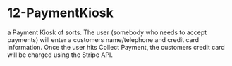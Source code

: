 # 12-PaymentKiosk
a Payment Kiosk of sorts. The user (somebody who needs to accept payments) will enter a customers name/telephone and credit card information. Once the user hits Collect Payment, the customers credit card will be charged using the Stripe API.
